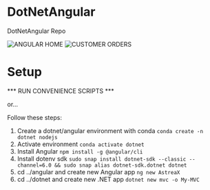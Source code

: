 # DotNetAngular
DotNetAngular Repo
 
![ANGULAR HOME](./asngular/angular-home.png?raw=true)
![CUSTOMER ORDERS](./orders-screen.png?raw=true)
# Setup
*** RUN CONVENIENCE SCRIPTS ***

or...

Follow these steps:
1. Create a dotnet/angular environment with conda `conda create -n dotnet nodejs`
2. Activate environment `conda activate dotnet`
3. Install Angular `npm install -g @angular/cli`
4. Install dotenv sdk 
`sudo snap install dotnet-sdk --classic --channel=6.0 && sudo snap alias dotnet-sdk.dotnet dotnet`
5. cd ../angular and create new Angular app `ng new AstreaX`
6. cd ../dotnet and create new .NET app `dotnet new mvc -o My-MVC`
